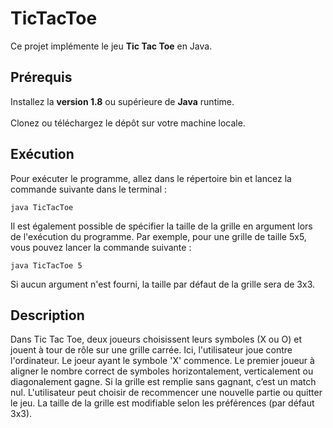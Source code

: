 # TicTacToe

Ce projet implémente le jeu **Tic Tac Toe** en Java.

## Prérequis

Installez la **version 1.8** ou supérieure de **Java** runtime.\
\
Clonez ou téléchargez le dépôt sur votre machine locale.

## Exécution

Pour exécuter le programme, allez dans le répertoire bin et lancez la commande suivante dans le terminal :

`java TicTacToe`

Il est également possible de spécifier la taille de la grille en argument lors de l'exécution du programme. Par exemple, pour une grille de taille 5x5, vous pouvez lancer la commande suivante :

`java TicTacToe 5`

Si aucun argument n'est fourni, la taille par défaut de la grille sera de 3x3.

## Description

Dans Tic Tac Toe, deux joueurs choisissent leurs symboles (X ou O) et jouent à tour de rôle sur une grille carrée. Ici, l'utilisateur joue contre l'ordinateur. Le joeur ayant le symbole 'X' commence. Le premier joueur à aligner le nombre correct de symboles horizontalement, verticalement ou diagonalement gagne. Si la grille est remplie sans gagnant, c’est un match nul. L'utilisateur peut choisir de recommencer une nouvelle partie ou quitter le jeu. La taille de la grille est modifiable selon les préférences (par défaut 3x3).
